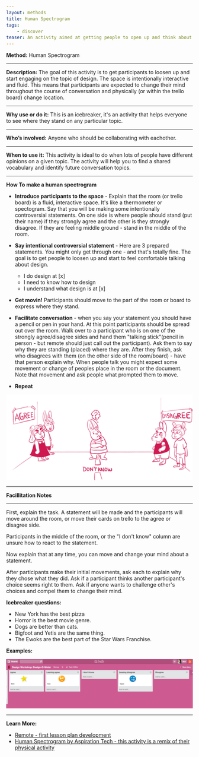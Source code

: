 ```yaml
---
layout: methods
title: Human Spectrogram
tags:
    - discover
teaser: An activity aimed at getting people to open up and think about design.
---
```


**Method:** Human Spectrogram

---

**Description:** The goal of this activity is to get participants to loosen up and start engaging on the topic of design. The space is intentionally interactive and fluid. This means that participants are expected to change their mind throughout the course of conversation and physically (or within the trello board) change location.

---

**Why use or do it:** This is an icebreaker, it's an activity that helps everyone to see where they stand on any particular topic.

---

**Who’s involved:** Anyone who should be collaborating with eachother.

---

**When to use it:** This activity is ideal to do when lots of people have different opinions on a given topic. The activity will help you to find a shared vocabulary and identify future conversation topics.

---

**How To make a human spectrogram**

* **Introduce participants to the space** - Explain that the room (or trello board) is a fluid, interactive space. It's like a thermometer or spectogram. Say that you will be making some intentionally controversial statements. On one side is where people should stand (put their name) if they strongly agree and the other is they strongly disagree. If they are feeling middle ground - stand in the middle of the room.

* **Say intentional controversial statement** - Here are 3 prepared statements. You might only get through one - and that's totally fine. The goal is to get people to loosen up and start to feel comfortable talking about design.

    * I do design at [x]   
    * I need to know how to design
    * I understand what design is at [x]

* **Get movin!** Participants should move to the part of the room or board to express where they stand.

* **Facilitate conversation** - when you say your statement you should have a pencil or pen in your hand. At this point participants should be spread out over the room. Walk over to a participant who is on one of the strongly agree/disagree sides and hand them "talking stick"(pencil in person - but remote should just call out the participant). Ask them to say why they are standing (placed) where they are. After they finish, ask who disagrees with them (on the other side of the room/board) - have that person explain why. When people talk you might expect some movement or change of peoples place in the room or the document. Note that movement and ask people what prompted them to move.

* **Repeat**

![human spectrogram image](/img/methods/design-o-meter.jpg)

---

**Facillitation Notes**

---

First, explain the task.  A statement will be made and the participants will move around the room, or move their cards on trello to the agree or disagree side.

Participants in the middle of the room, or the "I don't know" column are unsure how to react to the statement.

Now explain that at any time, you can move and change your mind about a statement.

After participants make their initial movements, ask each to explain why they chose what they did.
Ask if a participant thinks another participant's choice seems right to them.
Ask if anyone wants to challenge other's choices and compel them to change their mind.

**Icebreaker questions:**        
- New York has the best pizza
- Horror is the best movie genre.
- Dogs are better than cats.
- Bigfoot and Yetis are the same thing.
- The Ewoks are the best part of the Star Wars Franchise.


**Examples:**

![trello spectrogram](/img/methods/design-o-meter-trello.png)

---
**Learn More:**

* [Remote - first lesson plan development](https://bocoup.com/weblog/remote-first-lesson-plan-development)
* [Human Spectrogram by Aspiration Tech - this activity is a remix of their physical activity](http://facilitation.aspirationtech.org/index.php?title=Facilitation:Spectrogram)

